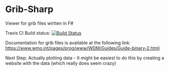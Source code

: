 # Grib-Sharp
Viewer for grib files wirtten in F#


Travis CI Build status: [![Build Status](https://travis-ci.org/jpalmer/Grib-Sharp.svg?branch=master)](https://travis-ci.org/jpalmer/Grib-Sharp)



Documentation for grib files is available at the following link: https://www.wmo.int/pages/prog/www/WDM/Guides/Guide-binary-2.html



Next Step:
Actually plotting data - It might be easiest to do this by creating a website with the data (which really does seem crazy)